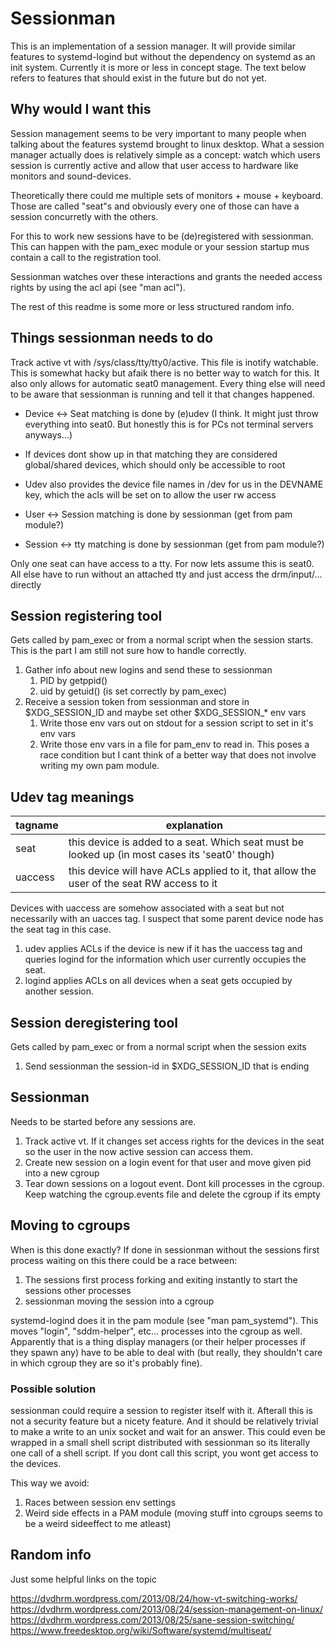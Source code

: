 # Sessionman
This is an implementation of a session manager. It will provide similar features to systemd-logind but without the dependency on systemd as an init system.
Currently it is more or less in concept stage. The text below refers to features that should exist in the future but do not yet. 

## Why would I want this
Session management seems to be very important to many people when talking about the features systemd brought to linux desktop. What a session manager actually does is 
relatively simple as a concept: watch which users session is currently active and allow that user access to hardware like monitors and sound-devices.

Theoretically there could me multiple sets of monitors + mouse + keyboard. Those are called "seat"s and obviously every one of those can have a session concurretly with the others.

For this to work new sessions have to be (de)registered with sessionman. This can happen with the pam_exec module or your session startup mus contain 
a call to the registration tool.

Sessionman watches over these interactions and grants the needed access rights by using the acl api (see "man acl").

The rest of this readme is some more or less structured random info.

## Things sessionman needs to do
Track active vt with /sys/class/tty/tty0/active. This file is inotify watchable. This is somewhat hacky but afaik there is no better way to watch for this.
It also only allows for automatic seat0 management. Every thing else will need to be aware that sessionman is running and tell it that changes happened.

- Device <-> Seat matching is done by (e)udev (I think. It might just throw everything into seat0. But honestly this is for PCs not terminal servers anyways...)
- If devices dont show up in that matching they are considered global/shared devices, which should only be accessible to root
- Udev also provides the device file names in /dev for us in the DEVNAME key, which the acls will be set on to allow the user rw access

- User <-> Session matching is done by sessionman (get from pam module?)
- Session <-> tty matching is done by sessionman (get from pam module?)

Only one seat can have access to a tty. For now lets assume this is seat0. All else have to run without an attached tty and just access the drm/input/... directly

## Session registering tool
Gets called by pam_exec or from a normal script when the session starts. This is the part I am still not sure how to handle correctly.

1. Gather info about new logins and send these to sessionman
    1. PID by getppid()
    1. uid by getuid() (is set correctly by pam_exec)
1. Receive a session token from sessionman and store in $XDG_SESSION_ID and maybe set other $XDG_SESSION_* env vars
    1. Write those env vars out on stdout for a session script to set in it's env vars
    1. Write those env vars in a file for pam_env to read in. This poses a race condition but I cant think of a better way
        that does not involve writing my own pam module.

## Udev tag meanings
| tagname | explanation                                                                                     |
|---------|-------------------------------------------------------------------------------------------------|
| seat    | this device is added to a seat. Which seat must be looked up (ìn most cases its 'seat0' though) |
| uaccess | this device will have ACLs applied to it, that allow the user of the seat RW access to it       |

Devices with uaccess are somehow associated with a seat but not necessarily with an uacces tag. I suspect that some parent device node has the seat tag in this case.

1. udev applies ACLs if the device is new if it has the uaccess tag and queries logind for the information which user currently occupies the seat.
1. logind applies ACLs on all devices when a seat gets occupied by another session.


## Session deregistering tool
Gets called by pam_exec or from a normal script when the session exits

1. Send sessionman the session-id in $XDG_SESSION_ID that is ending

## Sessionman
Needs to be started before any sessions are.

1. Track active vt. If it changes set access rights for the devices in the seat so the user in the now active session can access them.
1. Create new session on a login event for that user and move given pid into a new cgroup
1. Tear down sessions on a logout event. Dont kill processes in the cgroup. Keep watching the cgroup.events file and delete the cgroup if its empty

## Moving to cgroups
When is this done exactly? If done in sessionman without the sessions first process waiting on this there could be a race between:
1. The sessions first process forking and exiting instantly to start the sessions other processes
2. sessionman moving the session into a cgroup

systemd-logind does it in the pam module (see "man pam_systemd"). This moves "login", "sddm-helper", etc... processes into the cgroup as well. Apparently that is a thing 
display managers (or their helper processes if they spawn any) have to be able to deal with (but really, they shouldn't care in which cgroup they are so it's probably fine).

### Possible solution
sessionman could require a session to register itself with it. Afterall this is not a security feature but a nicety feature. And it should be relatively trivial
to make a write to an unix socket and wait for an answer. This could even be wrapped in a small shell script distributed with sessionman so its literally one call of a shell script. If you dont call this script, you wont get access to the devices.

This way we avoid:
1. Races between session env settings
2. Weird side effects in a PAM module (moving stuff into cgroups seems to be a weird sideeffect to me atleast)

## Random info
Just some helpful links on the topic

https://dvdhrm.wordpress.com/2013/08/24/how-vt-switching-works/
https://dvdhrm.wordpress.com/2013/08/24/session-management-on-linux/
https://dvdhrm.wordpress.com/2013/08/25/sane-session-switching/
https://www.freedesktop.org/wiki/Software/systemd/multiseat/
